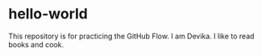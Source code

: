 # hello-world
This repository is for practicing the GitHub Flow.
I am Devika. I like to read books and cook.
